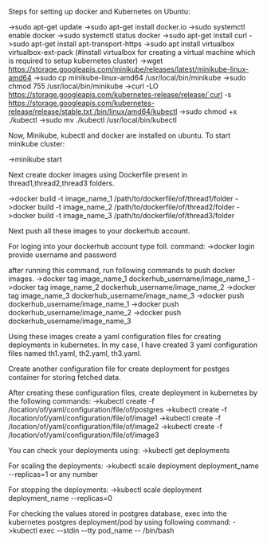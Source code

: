 Steps for setting up docker and Kubernetes on Ubuntu:

->sudo apt-get update
->sudo apt-get install docker.io
->sudo systemctl enable docker
->sudo systemctl status docker
->sudo apt-get install curl
->sudo apt-get install apt-transport-https
->sudo apt install virtualbox virtualbox-ext-pack (#install virtualbox for creating a virtual machine which is required to setup kubernetes cluster)
->wget https://storage.googleapis.com/minikube/releases/latest/minikube-linux-amd64
->sudo cp minikube-linux-amd64 /usr/local/bin/minikube
->sudo chmod 755 /usr/local/bin/minikube
->curl -LO https://storage.googleapis.com/kubernetes-release/release/`curl -s https://storage.googleapis.com/kubernetes-release/release/stable.txt`/bin/linux/amd64/kubectl
->sudo chmod +x ./kubectl
->sudo mv ./kubectl /usr/local/bin/kubectl


Now, Minikube, kubectl and docker are installed on ubuntu. To start minikube cluster:

->minikube start

Next create docker images using Dockerfile present in thread1,thread2,thread3 folders.

->docker build -t image_name_1 /path/to/dockerfile/of/thread1/folder
->docker build -t image_name_2 /path/to/dockerfile/of/thread2/folder
->docker build -t image_name_3 /path/to/dockerfile/of/thread3/folder


Next push all these images to your dockerhub account.

For loging into your dockerhub account type foll. command:
->docker login 
provide username and password

after running this command, run following commands to push docker images.
->docker tag image_name_1 dockerhub_username/image_name_1
->docker tag image_name_2 dockerhub_username/image_name_2
->docker tag image_name_3 dockerhub_username/image_name_3
->docker push dockerhub_username/image_name_1
->docker push dockerhub_username/image_name_2
->docker push dockerhub_username/image_name_3



Using these images create a yaml configuration files for creating deployments in kubernetes.
In my case, I have created 3 yaml configuration files named th1.yaml, th2.yaml, th3.yaml.

Create another configuration file for create deployment for postges container for storing fetched data.

After creating these configuration files, create deployment in kubernetes by the following commands:
->kubectl create -f /location/of/yaml/configuration/file/of/postgres
->kubectl create -f /location/of/yaml/configuration/file/of/image1
->kubectl create -f /location/of/yaml/configuration/file/of/image2
->kubectl create -f /location/of/yaml/configuration/file/of/image3

You can check your deployments using:
->kubectl get deployments

For scaling the deployments:
->kubectl scale deployment deployment_name --replicas=1 or any number

For stopping the deployments:
->kubectl scale deployment deployment_name --replicas=0

For checking the values stored in postgres database, exec into the kubernetes postgres deployment/pod by using following command:
->kubectl exec --stdin --tty pod_name -- /bin/bash

